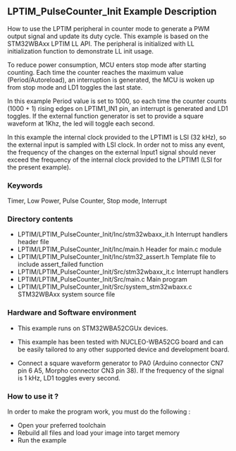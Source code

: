 ﻿## <b>LPTIM_PulseCounter_Init Example Description</b>

How to use the LPTIM peripheral in counter mode to generate a PWM output signal 
and update its duty cycle. This example is based on the STM32WBAxx
LPTIM LL API. The peripheral is initialized with LL initialization 
function to demonstrate LL init usage.

To reduce power consumption, MCU enters stop mode after starting counting. Each
time the counter reaches the maximum value (Period/Autoreload), an interruption
is generated, the MCU is woken up from stop mode and LD1 toggles the last state.

In this example Period value is set to 1000, so each time the counter counts
(1000 + 1) rising edges on LPTIM1_IN1 pin, an interrupt is generated and LD1
toggles. If the external function generator is set to provide a square waveform at 1Khz,
the led will toggle each second.

In this example the internal clock provided to the LPTIM1 is LSI (32 kHz),
so the external input is sampled with LSI clock. In order not to miss any event,
the frequency of the changes on the external Input1 signal should never exceed the
frequency of the internal clock provided to the LPTIM1 (LSI for the
present example).


### <b>Keywords</b>

Timer, Low Power, Pulse Counter, Stop mode, Interrupt

### <b>Directory contents</b>

  - LPTIM/LPTIM_PulseCounter_Init/Inc/stm32wbaxx_it.h         Interrupt handlers header file
  - LPTIM/LPTIM_PulseCounter_Init/Inc/main.h                  Header for main.c module
  - LPTIM/LPTIM_PulseCounter_Init/Inc/stm32_assert.h          Template file to include assert_failed function
  - LPTIM/LPTIM_PulseCounter_Init/Src/stm32wbaxx_it.c         Interrupt handlers
  - LPTIM/LPTIM_PulseCounter_Init/Src/main.c                  Main program
  - LPTIM/LPTIM_PulseCounter_Init/Src/system_stm32wbaxx.c     STM32WBAxx system source file


### <b>Hardware and Software environment</b>

  - This example runs on STM32WBA52CGUx devices.
    
  - This example has been tested with NUCLEO-WBA52CG board and can be
    easily tailored to any other supported device and development board.
    
  - Connect a square waveform generator to PA0 (Arduino connector CN7 pin 6 A5, Morpho connector CN3 pin 38).
    If the frequency of the signal is 1 kHz, LD1 toggles every second.

### <b>How to use it ?</b>

In order to make the program work, you must do the following :

 - Open your preferred toolchain
 - Rebuild all files and load your image into target memory
 - Run the example

